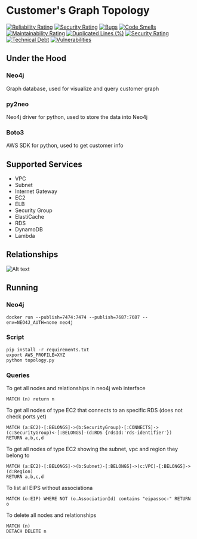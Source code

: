 # Customer's Graph Topology

[![Reliability Rating](https://sonarcloud.io/api/project_badges/measure?project=Jubblin_aws-topology&metric=reliability_rating)](https://sonarcloud.io/dashboard?id=Jubblin_aws-topology)
[![Security Rating](https://sonarcloud.io/api/project_badges/measure?project=Jubblin_aws-topology&metric=security_rating)](https://sonarcloud.io/dashboard?id=Jubblin_aws-topology)
[![Bugs](https://sonarcloud.io/api/project_badges/measure?project=Jubblin_aws-topology&metric=bugs)](https://sonarcloud.io/dashboard?id=Jubblin_aws-topology)
[![Code Smells](https://sonarcloud.io/api/project_badges/measure?project=Jubblin_aws-topology&metric=code_smells)](https://sonarcloud.io/dashboard?id=Jubblin_aws-topology)
[![Maintainability Rating](https://sonarcloud.io/api/project_badges/measure?project=Jubblin_aws-topology&metric=sqale_rating)](https://sonarcloud.io/dashboard?id=Jubblin_aws-topology)
[![Duplicated Lines (%)](https://sonarcloud.io/api/project_badges/measure?project=Jubblin_aws-topology&metric=duplicated_lines_density)](https://sonarcloud.io/dashboard?id=Jubblin_aws-topology)
[![Security Rating](https://sonarcloud.io/api/project_badges/measure?project=Jubblin_aws-topology&metric=security_rating)](https://sonarcloud.io/dashboard?id=Jubblin_aws-topology)
[![Technical Debt](https://sonarcloud.io/api/project_badges/measure?project=Jubblin_aws-topology&metric=sqale_index)](https://sonarcloud.io/dashboard?id=Jubblin_aws-topology)
[![Vulnerabilities](https://sonarcloud.io/api/project_badges/measure?project=Jubblin_aws-topology&metric=vulnerabilities)](https://sonarcloud.io/dashboard?id=Jubblin_aws-topology)

## Under the Hood
### Neo4j
Graph database, used for visualize and query customer graph

### py2neo
Neo4j driver for python, used to store the data into Neo4j
### Boto3
AWS SDK for python, used to get customer info

## Supported Services
* VPC
* Subnet
* Internet Gateway
* EC2
* ELB
* Security Group
* ElastiCache
* RDS
* DynamoDB
* Lambda

## Relationships
![Alt text](https://github.com/wspi/aws-topology/blob/master/topology.png)


## Running
### Neo4j
```docker run --publish=7474:7474 --publish=7687:7687 --env=NEO4J_AUTH=none neo4j```

### Script
```
pip install -r requirements.txt
export AWS_PROFILE=XYZ
python topology.py
```

### Queries
To get all nodes and relationships in neo4j web interface
```
MATCH (n) return n
```
To get all nodes of type EC2 that connects to an specific RDS (does not check ports yet)
```
MATCH (a:EC2)-[:BELONGS]->(b:SecurityGroup)-[:CONNECTS]->(c:SecurityGroup)<-[:BELONGS]-(d:RDS {rdsId:'rds-identifier'})
RETURN a,b,c,d
```

To get all nodes of type EC2 showing the subnet, vpc and region they belong to
```
MATCH (a:EC2)-[:BELONGS]->(b:Subnet)-[:BELONGS]->(c:VPC)-[:BELONGS]->(d:Region)
RETURN a,b,c,d
```
To list all EIPS without associationa
```
MATCH (o:EIP) WHERE NOT (o.AssociationId) contains "eipassoc-" RETURN o
```
To delete all nodes and relationships
```
MATCH (n)
DETACH DELETE n
```

